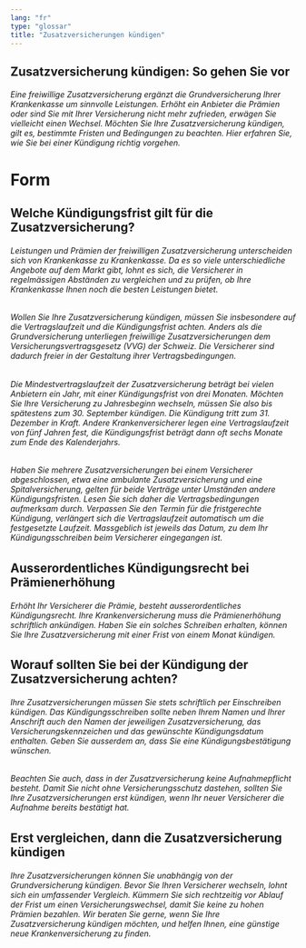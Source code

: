 ```yaml
---
lang: "fr"
type: "glossar"
title: "Zusatzversicherungen kündigen"
---
```


## Zusatzversicherung kündigen: So gehen Sie vor

###### Eine freiwillige Zusatzversicherung ergänzt die Grundversicherung Ihrer Krankenkasse um sinnvolle Leistungen. Erhöht ein Anbieter die Prämien oder sind Sie mit Ihrer Versicherung nicht mehr zufrieden, erwägen Sie vielleicht einen Wechsel. Möchten Sie Ihre Zusatzversicherung kündigen, gilt es, bestimmte Fristen und Bedingungen zu beachten. Hier erfahren Sie, wie Sie bei einer Kündigung richtig vorgehen.

# Form

## Welche Kündigungsfrist gilt für die Zusatzversicherung?

###### Leistungen und Prämien der freiwilligen Zusatzversicherung unterscheiden sich von Krankenkasse zu Krankenkasse. Da es so viele unterschiedliche Angebote auf dem Markt gibt, lohnt es sich, die Versicherer in regelmässigen Abständen zu vergleichen und zu prüfen, ob Ihre Krankenkasse Ihnen noch die besten Leistungen bietet.

###### Wollen Sie Ihre Zusatzversicherung kündigen, müssen Sie insbesondere auf die Vertragslaufzeit und die Kündigungsfrist achten. Anders als die Grundversicherung unterliegen freiwillige Zusatzversicherungen dem Versicherungsvertragsgesetz (VVG) der Schweiz. Die Versicherer sind dadurch freier in der Gestaltung ihrer Vertragsbedingungen.

###### Die Mindestvertragslaufzeit der Zusatzversicherung beträgt bei vielen Anbietern ein Jahr, mit einer Kündigungsfrist von drei Monaten. Möchten Sie Ihre Versicherung zu Jahresbeginn wechseln, müssen Sie also bis spätestens zum 30. September kündigen. Die Kündigung tritt zum 31. Dezember in Kraft. Andere Krankenversicherer legen eine Vertragslaufzeit von fünf Jahren fest, die Kündigungsfrist beträgt dann oft sechs Monate zum Ende des Kalenderjahrs.

###### Haben Sie mehrere Zusatzversicherungen bei einem Versicherer abgeschlossen, etwa eine ambulante Zusatzversicherung und eine Spitalversicherung, gelten für beide Verträge unter Umständen andere Kündigungsfristen. Lesen Sie sich daher die Vertragsbedingungen aufmerksam durch. Verpassen Sie den Termin für die fristgerechte Kündigung, verlängert sich die Vertragslaufzeit automatisch um die festgesetzte Laufzeit. Massgeblich ist jeweils das Datum, zu dem Ihr Kündigungsschreiben beim Versicherer eingegangen ist.

## Ausserordentliches Kündigungsrecht bei Prämienerhöhung

###### Erhöht Ihr Versicherer die Prämie, besteht ausserordentliches Kündigungsrecht. Ihre Krankenversicherung muss die Prämienerhöhung schriftlich ankündigen. Haben Sie ein solches Schreiben erhalten, können Sie Ihre Zusatzversicherung mit einer Frist von einem Monat kündigen.

## Worauf sollten Sie bei der Kündigung der Zusatzversicherung achten?

###### Ihre Zusatzversicherungen müssen Sie stets schriftlich per Einschreiben kündigen. Das Kündigungsschreiben sollte neben Ihrem Namen und Ihrer Anschrift auch den Namen der jeweiligen Zusatzversicherung, das Versicherungskennzeichen und das gewünschte Kündigungsdatum enthalten. Geben Sie ausserdem an, dass Sie eine Kündigungsbestätigung wünschen.

###### Beachten Sie auch, dass in der Zusatzversicherung keine Aufnahmepflicht besteht. Damit Sie nicht ohne Versicherungsschutz dastehen, sollten Sie Ihre Zusatzversicherungen erst kündigen, wenn Ihr neuer Versicherer die Aufnahme bereits bestätigt hat.

## Erst vergleichen, dann die Zusatzversicherung kündigen  

###### Ihre Zusatzversicherungen können Sie unabhängig von der Grundversicherung kündigen. Bevor Sie Ihren Versicherer wechseln, lohnt sich ein umfassender Vergleich. Kümmern Sie sich rechtzeitig vor Ablauf der Frist um einen Versicherungswechsel, damit Sie keine zu hohen Prämien bezahlen. Wir beraten Sie gerne, wenn Sie Ihre Zusatzversicherung kündigen möchten, und helfen Ihnen, eine günstige neue Krankenversicherung zu finden.
